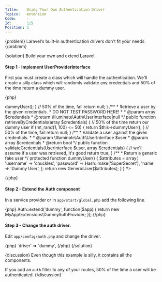 ```yaml
---
Title:    Using Your Own Authentication Driver
Topics:   extension
Code:     -
Id:       115
Position: 1
---
```


{problem}
Laravel's built-in authentication drivers don't fit your needs.
{/problem}

{solution}
Build your own and extend Laravel.

#### Step 1 - Implement UserProviderInterface

First you must create a class which will handle the authentication. We'll create a silly class which will randomly validate any credentials and 50% of the time return a dummy user.

{php}
<?php namespace MyApp\Extensions;

use Illuminate\Auth\GenericUser;
use Illuminate\Auth\UserInterface;
use Illuminate\Auth\UserProviderInterface;

class DummyAuthProvider implements UserProviderInterface
{
  /**
   * Retrieve a user by their unique identifier.
   *
   * @param  mixed  $id
   * @return \Illuminate\Auth\UserInterface|null
   */
  public function retrieveById($id)
  {
    // 50% of the time return our dummy user
    if (mt_rand(1, 100) <= 50)
    {
        return $this->dummyUser();
    }

    // 50% of the time, fail
    return null;
  }

  /**
   * Retrieve a user by the given credentials.
   * DO NOT TEST PASSWORD HERE!
   *
   * @param  array  $credentials
   * @return \Illuminate\Auth\UserInterface|null
   */
  public function retrieveByCredentials(array $credentials)
  {
    // 50% of the time return our dummy user
    if (mt_rand(1, 100) <= 50)
    {
        return $this->dummyUser();
    }

    // 50% of the time, fail
    return null;
  }

  /**
   * Validate a user against the given credentials.
   *
   * @param  \Illuminate\Auth\UserInterface  $user
   * @param  array  $credentials
   * @return bool
   */
  public function validateCredentials(UserInterface $user, array $credentials)
  {
    // we'll assume if a user was retrieved, it's good
    return true;
  }

  /**
   * Return a generic fake user
   */
  protected function dummyUser()
  {
    $attributes = array(
        'username' => 'chuckles',
        'password' => Hash::make('SuperSecret'),
        'name' => 'Dummy User',
    );
    return new GenericUser($attributes);
  }
}
?>
{/php}

#### Step 2 - Extend the Auth component

In a service provider or in `app/start/global.php` add the following line.

{php}
Auth::extend('dummy', function($app)
{
    return new MyApp\Extensions\DummyAuthProvider;
});
{/php}

#### Step 3 - Change the auth driver.

Edit `app/config/auth.php` and change the driver.

{php}
    'driver' => 'dummy',
{/php}
{/solution}

{discussion}
Even though this example is silly, it contains all the components.

If you add an `auth` filter to any of your routes, 50% of the time a user will be authenticated.
{/discussion}
